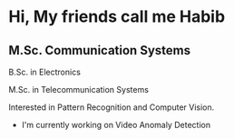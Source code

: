 Hi, My friends call me Habib 
============================

M.Sc. Communication Systems
---------------------------

B.Sc. in Electronics

M.Sc. in Telecommunication Systems

Interested in Pattern Recognition and Computer Vision.


*   I'm currently working on Video Anomaly Detection
